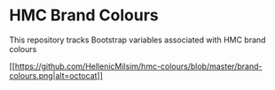 # HMC Brand Colours

This repository tracks Bootstrap variables associated with HMC brand colours

[[https://github.com/HellenicMilsim/hmc-colours/blob/master/brand-colours.png|alt=octocat]]
